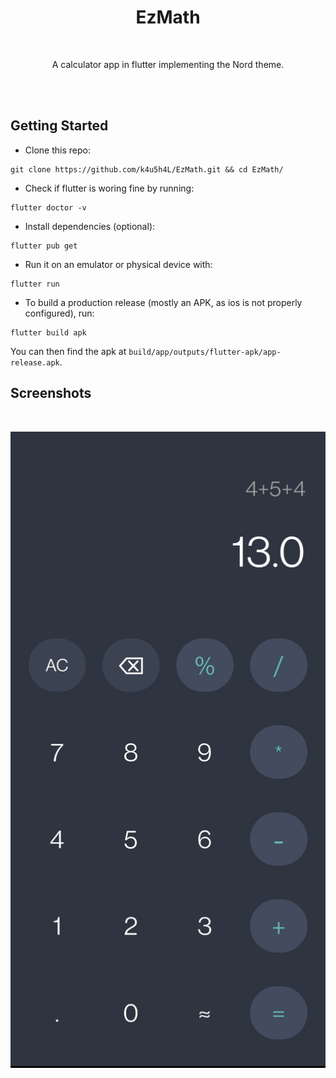 <h1 align="center">EzMath</h1></br>

<p align="center">
A calculator app in flutter implementing the Nord theme.
</p>
<br>

<br>
<!-- <p align="center">
<img width="460px" src="assets/logo.png" alt="quikcook"></img>
</p><br> -->

## Getting Started

- Clone this repo:

```
git clone https://github.com/k4u5h4L/EzMath.git && cd EzMath/
```

- Check if flutter is woring fine by running:

```
flutter doctor -v
```

- Install dependencies (optional):

```
flutter pub get
```

- Run it on an emulator or physical device with:

```
flutter run
```

- To build a production release (mostly an APK, as ios is not properly configured), run:

```
flutter build apk
```

You can then find the apk at `build/app/outputs/flutter-apk/app-release.apk`.

## Screenshots

<br>
<p align="center">
<img width="560px" src="screenshot.jpg" alt="ezmath"></img>
</p>